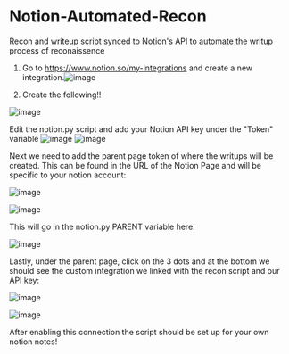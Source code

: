 # Notion-Automated-Recon
Recon and writeup script synced to Notion's API to automate the writup process of reconaissence 

1. Go to https://www.notion.so/my-integrations and create a new integration.![image](https://user-images.githubusercontent.com/122157280/211153215-5e69b536-4483-46cf-8e52-7d283f3fd312.png)

2. Create the following!!

![image](https://user-images.githubusercontent.com/122157280/211155437-e4b5e4dc-e524-49da-9a03-feac0ee8303d.png)

Edit the notion.py script and add your Notion API key under the "Token" variable 
![image](https://user-images.githubusercontent.com/122157280/211155458-fe4f03a8-3f2d-46d0-8dcc-8c000735dcc0.png)
![image](https://user-images.githubusercontent.com/122157280/211155476-ea071657-cc68-4f2f-92b8-6225d693a555.png)

Next we need to add the parent page token of where the writups will be created. This can be found in the URL of the Notion Page and will be specific to your notion account:

![image](https://user-images.githubusercontent.com/122157280/211157411-9e969f7f-c025-458e-9ba2-adfbac83cc13.png)

![image](https://user-images.githubusercontent.com/122157280/211157504-10096467-1b17-4893-bd8a-dbedf8756f39.png)

This will go in the notion.py PARENT variable here:

![image](https://user-images.githubusercontent.com/122157280/211157605-af515291-f7d6-4e41-9977-1ee200b9c29b.png)

Lastly, under the parent page, click on the 3 dots and at the bottom we should see the custom integration we linked with the recon script and our API key:

![image](https://user-images.githubusercontent.com/122157280/211157795-6655bab8-89f4-4555-818b-99af4caf9776.png)

![image](https://user-images.githubusercontent.com/122157280/211157864-254ac198-27c1-44bd-8072-2547fe1ab083.png)

After enabling this connection the script should be set up for your own notion notes!
